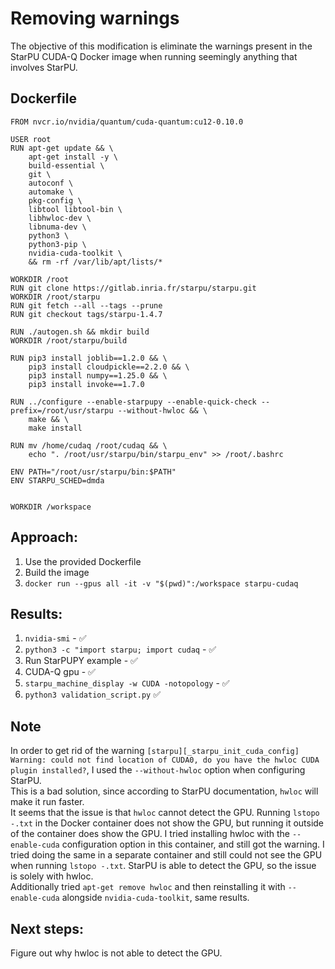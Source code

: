 # Removing warnings

The objective of this modification is eliminate the warnings present in the StarPU CUDA-Q Docker image when running seemingly anything that involves StarPU.

## Dockerfile

```Docker
FROM nvcr.io/nvidia/quantum/cuda-quantum:cu12-0.10.0

USER root
RUN apt-get update && \
    apt-get install -y \
    build-essential \
    git \
    autoconf \
    automake \
    pkg-config \
    libtool libtool-bin \
    libhwloc-dev \
    libnuma-dev \
    python3 \
    python3-pip \
    nvidia-cuda-toolkit \
    && rm -rf /var/lib/apt/lists/*

WORKDIR /root
RUN git clone https://gitlab.inria.fr/starpu/starpu.git
WORKDIR /root/starpu
RUN git fetch --all --tags --prune
RUN git checkout tags/starpu-1.4.7

RUN ./autogen.sh && mkdir build
WORKDIR /root/starpu/build

RUN pip3 install joblib==1.2.0 && \
    pip3 install cloudpickle==2.2.0 && \
    pip3 install numpy==1.25.0 && \
    pip3 install invoke==1.7.0

RUN ../configure --enable-starpupy --enable-quick-check --prefix=/root/usr/starpu --without-hwloc && \
    make && \
    make install

RUN mv /home/cudaq /root/cudaq && \
    echo ". /root/usr/starpu/bin/starpu_env" >> /root/.bashrc

ENV PATH="/root/usr/starpu/bin:$PATH"
ENV STARPU_SCHED=dmda


WORKDIR /workspace
```

## Approach:
1. Use the provided Dockerfile
2. Build the image
3. `docker run --gpus all -it -v "$(pwd)":/workspace starpu-cudaq`

## Results:
1. `nvidia-smi` - ✅
2. `python3 -c "import starpu; import cudaq` - ✅
3. Run StarPUPY example - ✅
4. CUDA-Q gpu - ✅
5. `starpu_machine_display -w CUDA -notopology` - ✅
6. `python3 validation_script.py` ✅

## Note
In order to get rid of the warning `[starpu][_starpu_init_cuda_config] Warning: could not find location of CUDA0, do you have the hwloc CUDA plugin installed?`, I used the `--without-hwloc` option when configuring StarPU.\
This is a bad solution, since according to StarPU documentation, `hwloc` will make it run faster.\
It seems that the issue is that `hwloc` cannot detect the GPU. Running `lstopo -.txt` in the Docker container does not show the GPU, but running it outside of the container does show the GPU. I tried installing hwloc with the `--enable-cuda` configuration option in this container, and still got the warning. I tried doing the same in a separate container and still could not see the GPU when running `lstopo -.txt`. StarPU is able to detect the GPU, so the issue is solely with hwloc.\
Additionally tried `apt-get remove hwloc` and then reinstalling it with `--enable-cuda` alongside `nvidia-cuda-toolkit`, same results.

## Next steps:
Figure out why hwloc is not able to detect the GPU.
